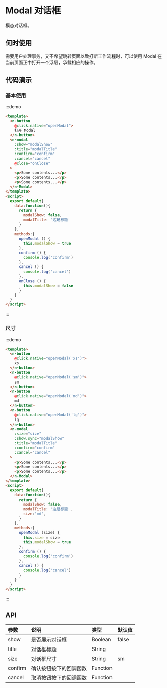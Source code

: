 # Modal 对话框

模态对话框。

## 何时使用
需要用户处理事务，又不希望跳转页面以致打断工作流程时，可以使用 Modal 在当前页面正中打开一个浮层，承载相应的操作。


## 代码演示
### 基本使用
:::demo
```html
<template>
  <n-button 
    @click.native="openModal">
    打开 Modal
  </n-button>
  <n-modal
    :show="modalShow"
    :title="modalTitle"
    :confirm="confirm"
    :cancel="cancel"
    @close="onClose"
  >
    <p>Some contents...</p>
    <p>Some contents...</p>
    <p>Some contents...</p>
  </n-Modal>
</template>
<script>
  export default{
    data:function(){
      return {
        modalShow: false,
        modalTitle: '这是标题'
      }
    },
    methods:{
      openModal () {
        this.modalShow = true
      },
      confirm () {
        console.log('confirm')
      },
      cancel () {
        console.log('cancel')
      },
      onClose () {
        this.modalShow = false
      }
    }
  }
</script>

```
:::

### 尺寸
:::demo
```html
<template>
  <n-button 
    @click.native="openModal('xs')">
    xs
  </n-button>
  <n-button 
    @click.native="openModal('sm')">
    sm
  </n-button>
  <n-button 
    @click.native="openModal('md')">
    md
  </n-button>
  <n-button 
    @click.native="openModal('lg')">
    lg
  </n-button>
  <n-modal
    :size="size"
    :show.sync="modalShow"
    :title="modalTitle"
    :confirm="confirm"
    :cancel="cancel"
  >
    <p>Some contents...</p>
    <p>Some contents...</p>
    <p>Some contents...</p>
  </n-Modal>
</template>
<script>
  export default{
    data:function(){
      return {
        modalShow: false,
        modalTitle: '这是标题',
        size:'md',
      }
    },
    methods:{
      openModal (size) {
        this.size = size
        this.modalShow = true
      },
      confirm () {
        console.log('confirm')
      },
      cancel () {
        console.log('cancel')
      }
    }
  }
</script>

```
:::

## API

| 参数 | 说明 | 类型 | 默认值 |
| :--- | :--- | :--- | :--- |
| show | 是否展示对话框 | Boolean | false |
| title | 对话框标题 | String |  |
| size | 对话框尺寸 | String | sm |
| confirm    | 确认按钮按下的回调函数 | Function     |  |
| cancel    | 取消按钮按下的回调函数 | Function     |  |
